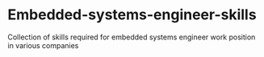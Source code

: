 # Embedded-systems-engineer-skills
Collection of skills required for embedded systems engineer work position in various companies
